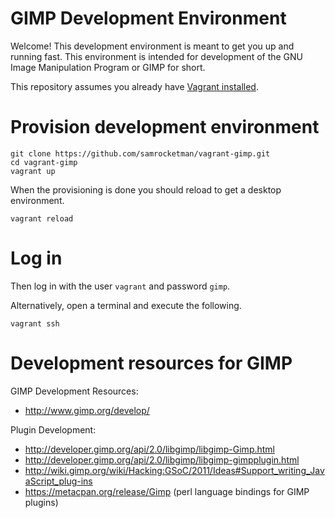 # GIMP Development Environment

Welcome!  This development environment is meant to get you up and running fast.
This environment is intended for development of the GNU Image Manipulation
Program or GIMP for short.

This repository assumes you already have [Vagrant installed][vagrant].

# Provision development environment

    git clone https://github.com/samrocketman/vagrant-gimp.git
    cd vagrant-gimp
    vagrant up

When the provisioning is done you should reload to get a desktop
environment.

    vagrant reload

# Log in

Then log in with the user `vagrant` and password `gimp`.

Alternatively, open a terminal and execute the following.

    vagrant ssh

# Development resources for GIMP

GIMP Development Resources:

* http://www.gimp.org/develop/

Plugin Development:

* http://developer.gimp.org/api/2.0/libgimp/libgimp-Gimp.html
* http://developer.gimp.org/api/2.0/libgimp/libgimp-gimpplugin.html
* http://wiki.gimp.org/wiki/Hacking:GSoC/2011/Ideas#Support_writing_JavaScript_plug-ins
* https://metacpan.org/release/Gimp (perl language bindings for GIMP plugins)

[vagrant]: https://www.vagrantup.com/
